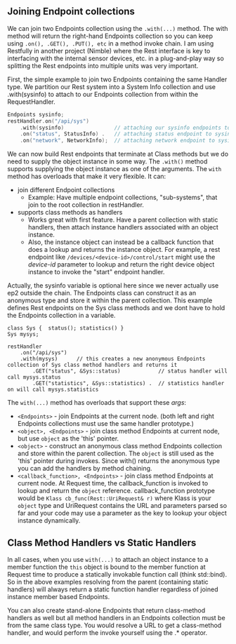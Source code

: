 ## Joining Endpoint collections

We can join two Endpoints collection using the `.with(...)` method. The with method will return the right-hand Endpoints 
collection so you can keep using `.on(), .GET(), .PUT(), etc` in a method invoke chain. I am using Restfully in another 
project (Nimble) where the Rest interface is key to interfacing with the internal sensor devices, etc. in a plug-and-play
way so splitting the Rest endpoints into multiple units was very important. 


First, the simple example to join two Endpoints containing the same Handler type. We partition our Rest system into a 
System Info collection and use .with(sysinfo) to attach to our Endpoints collection from within the RequestHandler.
```C
Endpoints sysinfo;
restHandler.on("/api/sys")
    .with(sysinfo)                // attaching our sysinfo endpoints to main handler (returns sysinfo object)
    .on("status", StatusInfo) .   // attaching status endpoint to sysinfo endpoints
    .on("network", NetworkInfo);  // attaching network endpoint to sysinfo endpoints
```

We can now build Rest endpoints that terminate at Class methods but we do need to supply the object instance in some way. The `.with()` method supports supplying the object instance as one of the arguments. The `with` method has overloads that make it very flexible. It can:
* join different Endpoint collections
    * Example: Have multiple endpoint collections, "sub-systems", that join to the root collection in restHandler.
* supports class methods as handlers
    * Works great with first feature. Have a parent collection with static handlers, then attach instance handlers associated with an object instance. 
    * Also, the instance object can instead be a callback function that does a lookup and returns the instance object. For example, a rest endpoint like `/devices/<device-id>/control/start` might use the _device-id_ parameter to lookup and return the right device object instance to invoke the "start" endpoint handler.

Actually, the sysinfo variable is optional here since we never actually use ep2 outside the chain. The Endpoints class can construct it as an anonymous type and store it within the parent collection. This example defines Rest endpoints on the Sys class methods and we dont have to hold the Endpoints collection in a variable.
```
class Sys {  status(); statistics() }
Sys mysys;

restHandler
    .on("/api/sys")
    .with(mysys)      // this creates a new anonymous Endpoints collection of Sys class method handlers and returns it
        .GET("status", &Sys::status)            // status handler will call mysys.status
        .GET("statistics", &Sys::statistics) .  // statistics handler on will call mysys.statistics
```

The `with(...)` method has overloads that support these _args_:
- `<Endpoints>`  - join Endpoints at the current node. (both left and right Endpoints collections must use the same handler prototype.)
- `<object>, <Endpoints>`  - join class method Endpoints at current node, but use `object` as the 'this' pointer.
- `<object>`  - construct an anonymous class method Endpoints collection and store within the parent collection. The `object` is still used as the 'this' pointer during invokes. Since with() returns the anonymous type you can add the handlers by method chaining.
- `<callback_function>, <Endpoints>` - join class method Endpoints at current node. At Request time, the callback_function is invoked to lookup and return the `object` reference. callback_function prototype would be `Klass cb_func(Rest::UriRequest& r)` where Klass is your `object` type and UriRequest contains the URL and parameters parsed so far and your code may use a parameter as the key to lookup your object instance dynamically.

## Class Method Handlers vs Static Handlers
In all cases, when you use `with(...)` to attach an object instance to a member function the `this` object is bound to the member function at Request time to produce a statically invokable function call (think std::bind). So in the above examples resolving from the parent (containing static handlers) will always return a static function handler regardless of joined instance member based Endpoints. 

You can also create stand-alone Endpoints<Klass> that return class-method handlers as well but all method handlers in an Endpoints collection must be from the same class type. You would resolve a URL to get a class-method handler, and would perform the invoke yourself using the .* operator.

